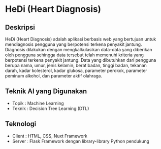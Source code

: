 # HeDi (Heart Diagnosis)

## Deskripsi
HeDi (Heart Diagnosis) adalah aplikasi berbasis web yang bertujuan untuk mendiagnosis pengguna yang berpotensi terkena penyakit jantung. Diagnosis dilakukan dengan mengkalkulasikan data-data yang diberikan oleh pengguna sehingga data tersebut telah memenuhi kriteria yang berpotensi terkena penyakit jantung. Data yang dibutuhkan dari pengguna berupa nama, umur, jenis kelamin, berat badan, tinggi badan, tekanan darah, kadar kolesterol, kadar glukosa, parameter perokok, parameter peminum alkohol, dan parameter aktif olahraga.

## Teknik AI yang Digunakan
- Topik : Machine Learning
- Teknik : Decision Tree Learning (DTL)

## Teknologi
- Client : HTML, CSS, Nuxt Framework
- Server : Flask Framework dengan library-library Python pendukung
